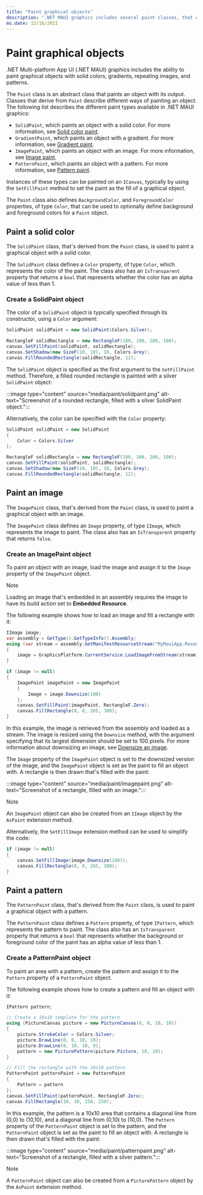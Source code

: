 ```yaml
---
title: "Paint graphical objects"
description: ".NET MAUI graphics includes several paint classes, that enable graphical objects to be painted with solid colors, gradients, images, and patterns."
ms.date: 12/16/2021
---
```


# Paint graphical objects

<!-- Sample link goes here -->

.NET Multi-platform App UI (.NET MAUI) graphics includes the ability to paint graphical objects with solid colors, gradients, repeating images, and patterns.

The `Paint` class is an abstract class that paints an object with its output. Classes that derive from `Paint` describe different ways of painting an object. The following list describes the different paint types available in .NET MAUI graphics:

- `SolidPaint`, which paints an object with a solid color. For more information, see [Solid color paint](#paint-a-solid-color).
- `GradientPaint`, which paints an object with a gradient. For more information, see [Gradient paint](gradient.md).
- `ImagePaint`, which paints an object with an image. For more information, see [Image paint](#paint-an-image).
- `PatternPaint`, which paints an object with a pattern. For more information, see [Pattern paint](#paint-a-pattern).

Instances of these types can be painted on an `ICanvas`, typically by using the `SetFillPaint` method to set the paint as the fill of a graphical object.

The `Paint` class also defines `BackgroundColor`, and `ForegroundColor` properties, of type `Color`, that can be used to optionally define background and foreground colors for a `Paint` object.

## Paint a solid color

The `SolidPaint` class, that's derived from the `Paint` class, is used to paint a graphical object with a solid color.

The `SolidPaint` class defines a `Color` property, of type `Color`, which represents the color of the paint. The class also has an `IsTransparent` property that returns a `bool` that represents whether the color has an alpha value of less than 1.

### Create a SolidPaint object

The color of a `SolidPaint` object is typically specified through its constructor, using a `Color` argument:

```csharp
SolidPaint solidPaint = new SolidPaint(Colors.Silver);

RectangleF solidRectangle = new RectangleF(100, 100, 200, 100);
canvas.SetFillPaint(solidPaint, solidRectangle);
canvas.SetShadow(new SizeF(10, 10), 10, Colors.Grey);
canvas.FillRoundedRectangle(solidRectangle, 12);
```

The `SolidPaint` object is specified as the first argument to the `SetFillPaint` method. Therefore, a filled rounded rectangle is painted with a silver `SolidPaint` object:

:::image type="content" source="media/paint/solidpaint.png" alt-text="Screenshot of a rounded rectangle, filled with a silver SolidPaint object.":::

Alternatively, the color can be specified with the `Color` property:

```csharp
SolidPaint solidPaint = new SolidPaint
{
    Color = Colors.Silver
};

RectangleF solidRectangle = new RectangleF(100, 100, 200, 100);
canvas.SetFillPaint(solidPaint, solidRectangle);
canvas.SetShadow(new SizeF(10, 10), 10, Colors.Grey);
canvas.FillRoundedRectangle(solidRectangle, 12);
```

## Paint an image

The `ImagePaint` class, that's derived from the `Paint` class, is used to paint a graphical object with an image.

The `ImagePaint` class defines an `Image` property, of type `IImage`, which represents the image to paint. The class also has an `IsTransparent` property that returns `false`.

### Create an ImagePaint object

To paint an object with an image, load the image and assign it to the `Image` property of the `ImagePaint` object.

> [!NOTE]
> Loading an image that's embedded in an assembly requires the image to have its build action set to **Embedded Resource**.

The following example shows how to load an image and fill a rectangle with it:

```csharp
IImage image;
var assembly = GetType().GetTypeInfo().Assembly;
using (var stream = assembly.GetManifestResourceStream("MyMauiApp.Resources.Images.dotnet_bot.png"))
{
    image = GraphicsPlatform.CurrentService.LoadImageFromStream(stream);
}

if (image != null)
{
    ImagePaint imagePaint = new ImagePaint
    {
        Image = image.Downsize(100)
    };
    canvas.SetFillPaint(imagePaint, RectangleF.Zero);
    canvas.FillRectangle(0, 0, 265, 300);
}
```

In this example, the image is retrieved from the assembly and loaded as a stream. The image is resized using the `Downsize` method, with the argument specifying that its largest dimension should be set to 100 pixels. For more information about downsizing an image, see [Downsize an image](~/user-interface/graphics/images.md#downsize-an-image).

The `Image` property of the `ImagePaint` object is set to the downsized version of the image, and the `ImagePaint` object is set as the paint to fill an object with. A rectangle is then drawn that's filled with the paint:

:::image type="content" source="media/paint/imagepaint.png" alt-text="Screenshot of a rectangle, filled with an image.":::

> [!NOTE]
> An `ImagePaint` object can also be created from an `IImage` object by the `AsPaint` extension method.

Alternatively, the `SetFillImage` extension method can be used to simplify the code:

```csharp
if (image != null)
{
    canvas.SetFillImage(image.Downsize(100));
    canvas.FillRectangle(0, 0, 265, 300);
}
```

## Paint a pattern

The `PatternPaint` class, that's derived from the `Paint` class, is used to paint a graphical object with a pattern.

The `PatternPaint` class defines a `Pattern` property, of type `IPattern`, which represents the pattern to paint. The class also has an `IsTransparent` property that returns a `bool` that represents whether the background or foreground color of the paint has an alpha value of less than 1.

### Create a PatternPaint object

To paint an area with a pattern, create the pattern and assign it to the `Pattern` property of a `PatternPaint` object.

The following example shows how to create a pattern and fill an object with it:

```csharp
IPattern pattern;

// Create a 10x10 template for the pattern
using (PictureCanvas picture = new PictureCanvas(0, 0, 10, 10))
{
    picture.StrokeColor = Colors.Silver;
    picture.DrawLine(0, 0, 10, 10);
    picture.DrawLine(0, 10, 10, 0);
    pattern = new PicturePattern(picture.Picture, 10, 10);
}

// Fill the rectangle with the 10x10 pattern
PatternPaint patternPaint = new PatternPaint
{
    Pattern = pattern
};
canvas.SetFillPaint(patternPaint, RectangleF.Zero);
canvas.FillRectangle(10, 10, 250, 250);
```

In this example, the pattern is a 10x10 area that contains a diagonal line from (0,0) to (10,10), and a diagonal line from (0,10) to (10,0). The `Pattern` property of the `PatternPaint` object is set to the pattern, and the `PatternPaint` object is set as the paint to fill an object with. A rectangle is then drawn that's filled with the paint:

:::image type="content" source="media/paint/patternpaint.png" alt-text="Screenshot of a rectangle, filled with a silver pattern.":::

> [!NOTE]
> A `PatternPaint` object can also be created from a `PicturePattern` object by the `AsPaint` extension method.

